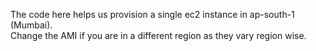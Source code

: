 The code here helps us provision a single ec2 instance in ap-south-1 (Mumbai).  
Change the AMI if you are in a different region as they vary region wise.
